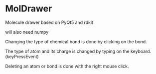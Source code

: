 # MolDrawer
Molecule drawer based on PyQt5 and rdkit

will also need numpy

Changing the type of chemical bond is done by clicking on the bond.

The type of atom and its charge is changed by typing on the keyboard.(keyPressEvent)

Deleting an atom or bond is done with the right mouse click.
